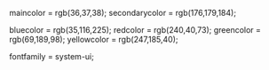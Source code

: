 maincolor = rgb(36,37,38);
secondarycolor = rgb(176,179,184);

bluecolor = rgb(35,116,225);
redcolor = rgb(240,40,73);
greencolor = rgb(69,189,98);
yellowcolor = rgb(247,185,40);

fontfamily = system-ui;
